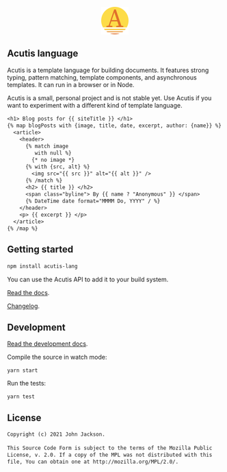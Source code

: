 <p align="center"><img src="./docs/icon.svg" height="64" width="64" alt="Acutis icon." /></p>

## Acutis language

Acutis is a template language for building documents. It features strong
typing, pattern matching, template components, and asynchronous templates. It
can run in a browser or in Node.

Acutis is a small, personal project and is not stable yet. Use Acutis if you
want to experiment with a different kind of template language.


```acutis
<h1> Blog posts for {{ siteTitle }} </h1>
{% map blogPosts with {image, title, date, excerpt, author: {name}} %}
  <article>
    <header>
      {% match image
         with null %}
        {* no image *}
      {% with {src, alt} %}
        <img src="{{ src }}" alt="{{ alt }}" />
      {% /match %}
      <h2> {{ title }} </h2>
      <span class="byline"> By {{ name ? "Anonymous" }} </span>
      {% DateTime date format="MMMM Do, YYYY" / %}
    </header>
    <p> {{ excerpt }} </p>
  </article>
{% /map %}
```

## Getting started

```sh
npm install acutis-lang
```

You can use the Acutis API to add it to your build system.

[Read the docs](https://johnridesa.bike/acutis/).

[Changelog](https://github.com/johnridesabike/acutis/blob/master/CHANGELOG.md).

## Development

[Read the development docs](https://johnridesa.bike/acutis/development/).

Compile the source in watch mode:

```shell
yarn start
```

Run the tests:

```shell
yarn test
```

## License
    Copyright (c) 2021 John Jackson. 

    This Source Code Form is subject to the terms of the Mozilla Public
    License, v. 2.0. If a copy of the MPL was not distributed with this
    file, You can obtain one at http://mozilla.org/MPL/2.0/.